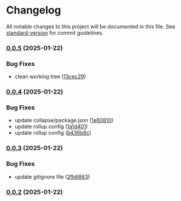 # Changelog

All notable changes to this project will be documented in this file. See [standard-version](https://github.com/conventional-changelog/standard-version) for commit guidelines.

### [0.0.5](https://github.com/ZeynalliZeynal/everest-ui/compare/v0.0.4...v0.0.5) (2025-01-22)


### Bug Fixes

* clean working tree ([13cec29](https://github.com/ZeynalliZeynal/everest-ui/commit/13cec29028979e78553637d30eb7c2b7f4b815bb))

### [0.0.4](https://github.com/ZeynalliZeynal/everest-ui/compare/v0.0.3...v0.0.4) (2025-01-22)


### Bug Fixes

* update collapse/package.json ([1e60810](https://github.com/ZeynalliZeynal/everest-ui/commit/1e60810426cb42772042ddb0e8b6b3920711b7e9))
* update rollup config ([1a1d401](https://github.com/ZeynalliZeynal/everest-ui/commit/1a1d401ff5d5842f540a2d1941d05a828c16c76d))
* update rollup config ([b436b8c](https://github.com/ZeynalliZeynal/everest-ui/commit/b436b8c202160656c00b4092b4e1d71bbc9b969e))

### [0.0.3](https://github.com/ZeynalliZeynal/everest-ui/compare/v0.1.17...v0.0.3) (2025-01-22)


### Bug Fixes

* update gitignore file ([2fb6863](https://github.com/ZeynalliZeynal/everest-ui/commit/2fb6863c86fad0732be752c2245a33467a43d69f))

### [0.0.2](https://github.com/ZeynalliZeynal/everest-ui/compare/v0.1.17...v0.0.2) (2025-01-22)
